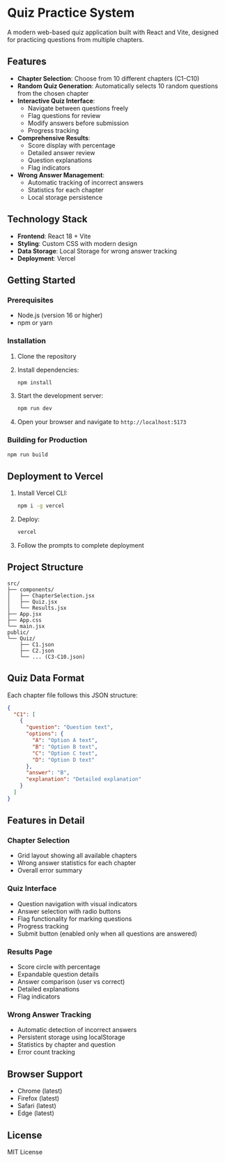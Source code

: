 # Quiz Practice System

A modern web-based quiz application built with React and Vite, designed for practicing questions from multiple chapters.

## Features

- **Chapter Selection**: Choose from 10 different chapters (C1-C10)
- **Random Quiz Generation**: Automatically selects 10 random questions from the chosen chapter
- **Interactive Quiz Interface**: 
  - Navigate between questions freely
  - Flag questions for review
  - Modify answers before submission
  - Progress tracking
- **Comprehensive Results**: 
  - Score display with percentage
  - Detailed answer review
  - Question explanations
  - Flag indicators
- **Wrong Answer Management**: 
  - Automatic tracking of incorrect answers
  - Statistics for each chapter
  - Local storage persistence

## Technology Stack

- **Frontend**: React 18 + Vite
- **Styling**: Custom CSS with modern design
- **Data Storage**: Local Storage for wrong answer tracking
- **Deployment**: Vercel

## Getting Started

### Prerequisites

- Node.js (version 16 or higher)
- npm or yarn

### Installation

1. Clone the repository
2. Install dependencies:
   ```bash
   npm install
   ```

3. Start the development server:
   ```bash
   npm run dev
   ```

4. Open your browser and navigate to `http://localhost:5173`

### Building for Production

```bash
npm run build
```

## Deployment to Vercel

1. Install Vercel CLI:
   ```bash
   npm i -g vercel
   ```

2. Deploy:
   ```bash
   vercel
   ```

3. Follow the prompts to complete deployment

## Project Structure

```
src/
├── components/
│   ├── ChapterSelection.jsx
│   ├── Quiz.jsx
│   └── Results.jsx
├── App.jsx
├── App.css
└── main.jsx
public/
└── Quiz/
    ├── C1.json
    ├── C2.json
    └── ... (C3-C10.json)
```

## Quiz Data Format

Each chapter file follows this JSON structure:

```json
{
  "C1": [
    {
      "question": "Question text",
      "options": {
        "A": "Option A text",
        "B": "Option B text",
        "C": "Option C text",
        "D": "Option D text"
      },
      "answer": "B",
      "explanation": "Detailed explanation"
    }
  ]
}
```

## Features in Detail

### Chapter Selection
- Grid layout showing all available chapters
- Wrong answer statistics for each chapter
- Overall error summary

### Quiz Interface
- Question navigation with visual indicators
- Answer selection with radio buttons
- Flag functionality for marking questions
- Progress tracking
- Submit button (enabled only when all questions are answered)

### Results Page
- Score circle with percentage
- Expandable question details
- Answer comparison (user vs correct)
- Detailed explanations
- Flag indicators

### Wrong Answer Tracking
- Automatic detection of incorrect answers
- Persistent storage using localStorage
- Statistics by chapter and question
- Error count tracking

## Browser Support

- Chrome (latest)
- Firefox (latest)
- Safari (latest)
- Edge (latest)

## License

MIT License
